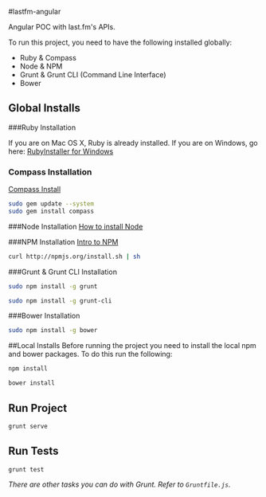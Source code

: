 #lastfm-angular

Angular POC with last.fm's APIs.

To run this project, you need to have the following installed globally:

* Ruby & Compass
* Node & NPM
* Grunt & Grunt CLI (Command Line Interface)
* Bower

## Global Installs

###Ruby Installation

If you are on Mac OS X, Ruby is already installed. If you are on Windows, go here:
[RubyInstaller for Windows](http://rubyinstaller.org/)

### Compass Installation
[Compass Install](http://compass-style.org/install/)
```bash
sudo gem update --system
sudo gem install compass
```
###Node Installation
[How to install Node](http://howtonode.org/how-to-install-nodejs)

###NPM Installation
[Intro to NPM](http://howtonode.org/introduction-to-npm)
```bash
curl http://npmjs.org/install.sh | sh
```
###Grunt & Grunt CLI Installation
```bash
sudo npm install -g grunt
```
```bash
sudo npm install -g grunt-cli
```

###Bower Installation
```bash
sudo npm install -g bower
```

##Local Installs
Before running the project you need to install the local npm and bower packages.
To do this run the following:
```bash
npm install
```
```bash
bower install
```

## Run Project
```bash
grunt serve
```

## Run Tests
```bash
grunt test
```

*There are other tasks you can do with Grunt. Refer to `Gruntfile.js`.*
